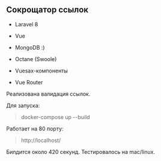 ## Сокрощатор ссылок
 - Laravel 8
 - Vue

 - MongoDB :)
 - Octane (Swoole)
 - Vuesax-компоненты
 - Vue Router

Реализована валидация ссылок.

Для запуска:
> docker-compose up --build

Работает на 80 порту:
> http://localhost/

Билдится около 420 секунд. Тестировалось на mac/linux.
